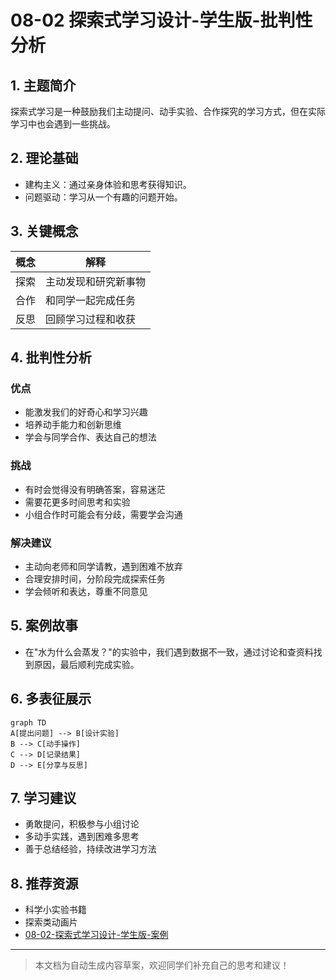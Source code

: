 # 08-02 探索式学习设计-学生版-批判性分析

## 1. 主题简介
探索式学习是一种鼓励我们主动提问、动手实验、合作探究的学习方式，但在实际学习中也会遇到一些挑战。

## 2. 理论基础
- 建构主义：通过亲身体验和思考获得知识。
- 问题驱动：学习从一个有趣的问题开始。

## 3. 关键概念
| 概念 | 解释 |
|------|------|
| 探索 | 主动发现和研究新事物 |
| 合作 | 和同学一起完成任务 |
| 反思 | 回顾学习过程和收获 |

## 4. 批判性分析
### 优点
- 能激发我们的好奇心和学习兴趣
- 培养动手能力和创新思维
- 学会与同学合作、表达自己的想法

### 挑战
- 有时会觉得没有明确答案，容易迷茫
- 需要花更多时间思考和实验
- 小组合作时可能会有分歧，需要学会沟通

### 解决建议
- 主动向老师和同学请教，遇到困难不放弃
- 合理安排时间，分阶段完成探索任务
- 学会倾听和表达，尊重不同意见

## 5. 案例故事
- 在"水为什么会蒸发？"的实验中，我们遇到数据不一致，通过讨论和查资料找到原因，最后顺利完成实验。

## 6. 多表征展示
```mermaid
graph TD
A[提出问题] --> B[设计实验]
B --> C[动手操作]
C --> D[记录结果]
D --> E[分享与反思]
```

## 7. 学习建议
- 勇敢提问，积极参与小组讨论
- 多动手实践，遇到困难多思考
- 善于总结经验，持续改进学习方法

## 8. 推荐资源
- 科学小实验书籍
- 探索类动画片
- [08-02-探索式学习设计-学生版-案例](./08-02-探索式学习设计-学生版-案例.md)

---

> 本文档为自动生成内容草案，欢迎同学们补充自己的思考和建议！ 